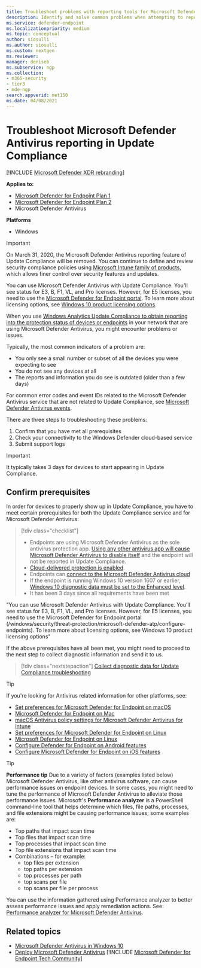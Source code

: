 ```yaml
---
title: Troubleshoot problems with reporting tools for Microsoft Defender Antivirus
description: Identify and solve common problems when attempting to report in Microsoft Defender Antivirus protection status in Update Compliance
ms.service: defender-endpoint
ms.localizationpriority: medium
ms.topic: conceptual
author: siosulli
ms.author: siosulli
ms.custom: nextgen
ms.reviewer:
manager: deniseb
ms.subservice: ngp
ms.collection: 
- m365-security
- tier3
- mde-ngp
search.appverid: met150
ms.date: 04/08/2021
---
```


# Troubleshoot Microsoft Defender Antivirus reporting in Update Compliance

[!INCLUDE [Microsoft Defender XDR rebranding](../../includes/microsoft-defender.md)]


**Applies to:**
- [Microsoft Defender for Endpoint Plan 1](https://go.microsoft.com/fwlink/p/?linkid=2154037)
- [Microsoft Defender for Endpoint Plan 2](https://go.microsoft.com/fwlink/p/?linkid=2154037)
- Microsoft Defender Antivirus

**Platforms**
- Windows

> [!IMPORTANT]
> On March 31, 2020, the Microsoft Defender Antivirus reporting feature of Update Compliance will be removed. You can continue to define and review security compliance policies using [Microsoft Intune family of products](https://www.microsoft.com/security/business/endpoint-management/microsoft-intune), which allows finer control over security features and updates.

You can use Microsoft Defender Antivirus with Update Compliance. You'll see status for E3, B, F1, VL, and Pro licenses. However, for E5 licenses, you need to use the [Microsoft Defender for Endpoint portal](/windows/security/threat-protection/microsoft-defender-atp/configure-endpoints). To learn more about licensing options, see [Windows 10 product licensing options](https://www.microsoft.com/licensing/product-licensing/windows10.aspx).

When you use [Windows Analytics Update Compliance to obtain reporting into the protection status of devices or endpoints](/windows/deployment/update/update-compliance-using#wdav-assessment) in your network that are using Microsoft Defender Antivirus, you might encounter problems or issues.

Typically, the most common indicators of a problem are:

- You only see a small number or subset of all the devices you were expecting to see
- You do not see any devices at all
- The reports and information you do see is outdated (older than a few days)

For common error codes and event IDs related to the Microsoft Defender Antivirus service that are not related to Update Compliance, see [Microsoft Defender Antivirus events](/microsoft-365/security/defender-endpoint/troubleshoot-microsoft-defender-antivirus/).

There are three steps to troubleshooting these problems:

1. Confirm that you have met all prerequisites
2. Check your connectivity to the Windows Defender cloud-based service
3. Submit support logs

> [!IMPORTANT]
> It typically takes 3 days for devices to start appearing in Update Compliance.

## Confirm prerequisites

In order for devices to properly show up in Update Compliance, you have to meet certain prerequisites for both the Update Compliance service and for Microsoft Defender Antivirus:

>[!div class="checklist"]
>
> - Endpoints are using Microsoft Defender Antivirus as the sole antivirus protection app. [Using any other antivirus app will cause Microsoft Defender Antivirus to disable itself](microsoft-defender-antivirus-compatibility.md) and the endpoint will not be reported in Update Compliance.
> - [Cloud-delivered protection is enabled](enable-cloud-protection-microsoft-defender-antivirus.md).
> - Endpoints can [connect to the Microsoft Defender Antivirus cloud](configure-network-connections-microsoft-defender-antivirus.md#validate-connections-between-your-network-and-the-cloud)
> - If the endpoint is running Windows 10 version 1607 or earlier, [Windows 10 diagnostic data must be set to the Enhanced level](/windows/configuration/configure-windows-diagnostic-data-in-your-organization#enhanced-level).
> - It has been 3 days since all requirements have been met

"You can use Microsoft Defender Antivirus with Update Compliance. You'll see status for E3, B, F1, VL, and Pro licenses. However, for E5 licenses, you need to use the Microsoft Defender for Endpoint portal (/windows/security/threat-protection/microsoft-defender-atp/configure-endpoints). To learn more about licensing options, see Windows 10 product licensing options"

If the above prerequisites have all been met, you might need to proceed to the next step to collect diagnostic information and send it to us.

> [!div class="nextstepaction"]
> [Collect diagnostic data for Update Compliance troubleshooting](collect-diagnostic-data.md)

> [!TIP]
> If you're looking for Antivirus related information for other platforms, see:
> - [Set preferences for Microsoft Defender for Endpoint on macOS](mac-preferences.md)
> - [Microsoft Defender for Endpoint on Mac](microsoft-defender-endpoint-mac.md)
> - [macOS Antivirus policy settings for Microsoft Defender Antivirus for Intune](/mem/intune/protect/antivirus-microsoft-defender-settings-macos)
> - [Set preferences for Microsoft Defender for Endpoint on Linux](linux-preferences.md)
> - [Microsoft Defender for Endpoint on Linux](microsoft-defender-endpoint-linux.md)
> - [Configure Defender for Endpoint on Android features](android-configure.md)
> - [Configure Microsoft Defender for Endpoint on iOS features](ios-configure-features.md)

> [!TIP]
> **Performance tip** Due to a variety of factors (examples listed below) Microsoft Defender Antivirus, like other antivirus software, can cause performance issues on endpoint devices. In some cases, you might need to tune the performance of Microsoft Defender Antivirus to alleviate those performance issues. Microsoft's **Performance analyzer** is a PowerShell command-line tool that helps determine which files, file paths, processes, and file extensions might be causing performance issues; some examples are:
>
> - Top paths that impact scan time
> - Top files that impact scan time
> - Top processes that impact scan time
> - Top file extensions that impact scan time
> - Combinations – for example:
>   - top files per extension
>   - top paths per extension
>   - top processes per path
>   - top scans per file
>   - top scans per file per process
>
> You can use the information gathered using Performance analyzer to better assess performance issues and apply remediation actions. 
> See: [Performance analyzer for Microsoft Defender Antivirus](tune-performance-defender-antivirus.md).
>

## Related topics

- [Microsoft Defender Antivirus in Windows 10](microsoft-defender-antivirus-in-windows-10.md)
- [Deploy Microsoft Defender Antivirus](deploy-manage-report-microsoft-defender-antivirus.md)
[!INCLUDE [Microsoft Defender for Endpoint Tech Community](../../includes/defender-mde-techcommunity.md)]
